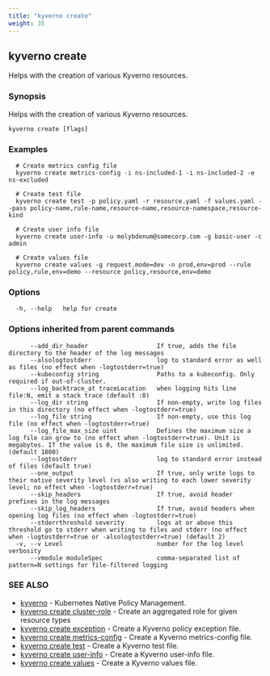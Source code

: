 ```yaml
---
title: "kyverno create"
weight: 35
---
```

## kyverno create

Helps with the creation of various Kyverno resources.

### Synopsis

Helps with the creation of various Kyverno resources.

```
kyverno create [flags]
```

### Examples

```
  # Create metrics config file
  kyverno create metrics-config -i ns-included-1 -i ns-included-2 -e ns-excluded

  # Create test file
  kyverno create test -p policy.yaml -r resource.yaml -f values.yaml --pass policy-name,rule-name,resource-name,resource-namespace,resource-kind

  # Create user info file
  kyverno create user-info -u molybdenum@somecorp.com -g basic-user -c admin

  # Create values file
  kyverno create values -g request.mode=dev -n prod,env=prod --rule policy,rule,env=demo --resource policy,resource,env=demo
```

### Options

```
  -h, --help   help for create
```

### Options inherited from parent commands

```
      --add_dir_header                   If true, adds the file directory to the header of the log messages
      --alsologtostderr                  log to standard error as well as files (no effect when -logtostderr=true)
      --kubeconfig string                Paths to a kubeconfig. Only required if out-of-cluster.
      --log_backtrace_at traceLocation   when logging hits line file:N, emit a stack trace (default :0)
      --log_dir string                   If non-empty, write log files in this directory (no effect when -logtostderr=true)
      --log_file string                  If non-empty, use this log file (no effect when -logtostderr=true)
      --log_file_max_size uint           Defines the maximum size a log file can grow to (no effect when -logtostderr=true). Unit is megabytes. If the value is 0, the maximum file size is unlimited. (default 1800)
      --logtostderr                      log to standard error instead of files (default true)
      --one_output                       If true, only write logs to their native severity level (vs also writing to each lower severity level; no effect when -logtostderr=true)
      --skip_headers                     If true, avoid header prefixes in the log messages
      --skip_log_headers                 If true, avoid headers when opening log files (no effect when -logtostderr=true)
      --stderrthreshold severity         logs at or above this threshold go to stderr when writing to files and stderr (no effect when -logtostderr=true or -alsologtostderr=true) (default 2)
  -v, --v Level                          number for the log level verbosity
      --vmodule moduleSpec               comma-separated list of pattern=N settings for file-filtered logging
```

### SEE ALSO

* [kyverno](../kyverno)	 - Kubernetes Native Policy Management.
* [kyverno create cluster-role](../kyverno_create_cluster-role)	 - Create an aggregated role for given resource types
* [kyverno create exception](../kyverno_create_exception)	 - Create a Kyverno policy exception file.
* [kyverno create metrics-config](../kyverno_create_metrics-config)	 - Create a Kyverno metrics-config file.
* [kyverno create test](../kyverno_create_test)	 - Create a Kyverno test file.
* [kyverno create user-info](../kyverno_create_user-info)	 - Create a Kyverno user-info file.
* [kyverno create values](../kyverno_create_values)	 - Create a Kyverno values file.

